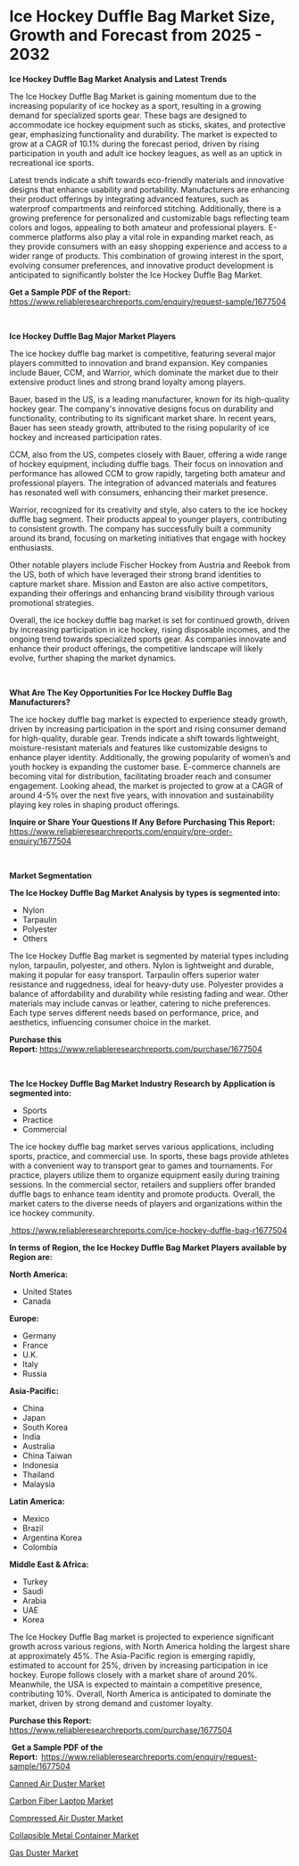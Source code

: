 <p><h1>Ice Hockey Duffle Bag Market Size, Growth and Forecast from 2025 - 2032</h1></p><p><strong>Ice Hockey Duffle Bag Market Analysis and Latest Trends</strong></p>
<p><p>The Ice Hockey Duffle Bag Market is gaining momentum due to the increasing popularity of ice hockey as a sport, resulting in a growing demand for specialized sports gear. These bags are designed to accommodate ice hockey equipment such as sticks, skates, and protective gear, emphasizing functionality and durability. The market is expected to grow at a CAGR of 10.1% during the forecast period, driven by rising participation in youth and adult ice hockey leagues, as well as an uptick in recreational ice sports.</p><p>Latest trends indicate a shift towards eco-friendly materials and innovative designs that enhance usability and portability. Manufacturers are enhancing their product offerings by integrating advanced features, such as waterproof compartments and reinforced stitching. Additionally, there is a growing preference for personalized and customizable bags reflecting team colors and logos, appealing to both amateur and professional players. E-commerce platforms also play a vital role in expanding market reach, as they provide consumers with an easy shopping experience and access to a wider range of products. This combination of growing interest in the sport, evolving consumer preferences, and innovative product development is anticipated to significantly bolster the Ice Hockey Duffle Bag Market.</p></p>
<p><strong>Get a Sample PDF of the Report:&nbsp;</strong> <a href="https://www.reliableresearchreports.com/enquiry/request-sample/1677504?utm_campaign=8&utm_medium=2&utm_source=Github&utm_content=ia&utm_term=04042025&utm_id=ice-hockey-duffle-bag">https://www.reliableresearchreports.com/enquiry/request-sample/1677504</a></p>
<p>&nbsp;</p>
<p><strong>Ice Hockey Duffle Bag Major Market Players</strong></p>
<p><p>The ice hockey duffle bag market is competitive, featuring several major players committed to innovation and brand expansion. Key companies include Bauer, CCM, and Warrior, which dominate the market due to their extensive product lines and strong brand loyalty among players.</p><p>Bauer, based in the US, is a leading manufacturer, known for its high-quality hockey gear. The company's innovative designs focus on durability and functionality, contributing to its significant market share. In recent years, Bauer has seen steady growth, attributed to the rising popularity of ice hockey and increased participation rates.</p><p>CCM, also from the US, competes closely with Bauer, offering a wide range of hockey equipment, including duffle bags. Their focus on innovation and performance has allowed CCM to grow rapidly, targeting both amateur and professional players. The integration of advanced materials and features has resonated well with consumers, enhancing their market presence.</p><p>Warrior, recognized for its creativity and style, also caters to the ice hockey duffle bag segment. Their products appeal to younger players, contributing to consistent growth. The company has successfully built a community around its brand, focusing on marketing initiatives that engage with hockey enthusiasts.</p><p>Other notable players include Fischer Hockey from Austria and Reebok from the US, both of which have leveraged their strong brand identities to capture market share. Mission and Easton are also active competitors, expanding their offerings and enhancing brand visibility through various promotional strategies.</p><p>Overall, the ice hockey duffle bag market is set for continued growth, driven by increasing participation in ice hockey, rising disposable incomes, and the ongoing trend towards specialized sports gear. As companies innovate and enhance their product offerings, the competitive landscape will likely evolve, further shaping the market dynamics.</p></p>
<p>&nbsp;</p>
<p><strong>What Are The Key Opportunities For Ice Hockey Duffle Bag Manufacturers?</strong></p>
<p><p>The ice hockey duffle bag market is expected to experience steady growth, driven by increasing participation in the sport and rising consumer demand for high-quality, durable gear. Trends indicate a shift towards lightweight, moisture-resistant materials and features like customizable designs to enhance player identity. Additionally, the growing popularity of women’s and youth hockey is expanding the customer base. E-commerce channels are becoming vital for distribution, facilitating broader reach and consumer engagement. Looking ahead, the market is projected to grow at a CAGR of around 4-5% over the next five years, with innovation and sustainability playing key roles in shaping product offerings.</p></p>
<p><strong>Inquire or Share Your Questions If Any Before Purchasing This Report:</strong> <a href="https://www.reliableresearchreports.com/enquiry/pre-order-enquiry/1677504?utm_campaign=8&utm_medium=2&utm_source=Github&utm_content=ia&utm_term=04042025&utm_id=ice-hockey-duffle-bag">https://www.reliableresearchreports.com/enquiry/pre-order-enquiry/1677504</a></p>
<p>&nbsp;</p>
<p><strong>Market Segmentation</strong></p>
<p><strong>The Ice Hockey Duffle Bag Market Analysis by types is segmented into:</strong></p>
<p><ul><li>Nylon</li><li>Tarpaulin</li><li>Polyester</li><li>Others</li></ul></p>
<p><p>The Ice Hockey Duffle Bag market is segmented by material types including nylon, tarpaulin, polyester, and others. Nylon is lightweight and durable, making it popular for easy transport. Tarpaulin offers superior water resistance and ruggedness, ideal for heavy-duty use. Polyester provides a balance of affordability and durability while resisting fading and wear. Other materials may include canvas or leather, catering to niche preferences. Each type serves different needs based on performance, price, and aesthetics, influencing consumer choice in the market.</p></p>
<p><strong>Purchase this Report:&nbsp;</strong><a href="https://www.reliableresearchreports.com/purchase/1677504?utm_campaign=8&utm_medium=2&utm_source=Github&utm_content=ia&utm_term=04042025&utm_id=ice-hockey-duffle-bag">https://www.reliableresearchreports.com/purchase/1677504</a></p>
<p>&nbsp;</p>
<p><strong>The Ice Hockey Duffle Bag Market Industry Research by Application is segmented into:</strong></p>
<p><ul><li>Sports</li><li>Practice</li><li>Commercial</li></ul></p>
<p><p>The ice hockey duffle bag market serves various applications, including sports, practice, and commercial use. In sports, these bags provide athletes with a convenient way to transport gear to games and tournaments. For practice, players utilize them to organize equipment easily during training sessions. In the commercial sector, retailers and suppliers offer branded duffle bags to enhance team identity and promote products. Overall, the market caters to the diverse needs of players and organizations within the ice hockey community.</p></p>
<p><a href="https://www.reliableresearchreports.com/ice-hockey-duffle-bag-r1677504?utm_campaign=8&utm_medium=2&utm_source=Github&utm_content=ia&utm_term=04042025&utm_id=ice-hockey-duffle-bag">&nbsp;https://www.reliableresearchreports.com/ice-hockey-duffle-bag-r1677504</a></p>
<p><strong>In terms of Region, the Ice Hockey Duffle Bag Market Players available by Region are:</strong></p>
<p>
    <p> <strong> North America: </strong>
        <ul>
            <li>United States</li>
            <li>Canada</li>
        </ul>
        </p> 
    <p> <strong> Europe: </strong>
        <ul>
            <li>Germany</li>
            <li>France</li>
            <li>U.K.</li>
            <li>Italy</li>
            <li>Russia</li>
        </ul>
        </p> 
    <p> <strong> Asia-Pacific: </strong>
        <ul>
            <li>China</li>
            <li>Japan</li>
            <li>South Korea</li>
            <li>India</li>
            <li>Australia</li>
            <li>China Taiwan</li>
            <li>Indonesia</li>
            <li>Thailand</li>
            <li>Malaysia</li>
        </ul>
        </p> 
    <p> <strong> Latin America: </strong>
        <ul>
            <li>Mexico</li>
            <li>Brazil</li>
            <li>Argentina Korea</li>
            <li>Colombia</li>
        </ul>
        </p> 
    <p> <strong> Middle East & Africa: </strong>
        <ul>
            <li>Turkey</li>
            <li>Saudi</li>
            <li>Arabia</li>
            <li>UAE</li>
            <li>Korea</li>
        </ul>
    </p>
    </p>
<p><p>The Ice Hockey Duffle Bag market is projected to experience significant growth across various regions, with North America holding the largest share at approximately 45%. The Asia-Pacific region is emerging rapidly, estimated to account for 25%, driven by increasing participation in ice hockey. Europe follows closely with a market share of around 20%. Meanwhile, the USA is expected to maintain a competitive presence, contributing 10%. Overall, North America is anticipated to dominate the market, driven by strong demand and customer loyalty.</p></p>
<p><strong>Purchase this Report: </strong><a href="https://www.reliableresearchreports.com/purchase/1677504?utm_campaign=8&utm_medium=2&utm_source=Github&utm_content=ia&utm_term=04042025&utm_id=ice-hockey-duffle-bag">https://www.reliableresearchreports.com/purchase/1677504</a></p>
<p>&nbsp;<strong>Get a Sample PDF of the Report:&nbsp;&nbsp;</strong><a href="https://www.reliableresearchreports.com/enquiry/request-sample/1677504?utm_campaign=8&utm_medium=2&utm_source=Github&utm_content=ia&utm_term=04042025&utm_id=ice-hockey-duffle-bag">https://www.reliableresearchreports.com/enquiry/request-sample/1677504</a></p>
<p><strong></strong></p>
<p><p><a href="https://github.com/shpirttangim48/Market-Research-Report-List-1/blob/main/canned-air-duster-market.md?utm_campaign=8&utm_medium=2&utm_source=Github&utm_content=ia&utm_term=04042025&utm_id=ice-hockey-duffle-bag">Canned Air Duster Market</a></p><p><a href="https://github.com/snelldimkeod/Market-Research-Report-List-1/blob/main/carbon-fiber-laptop-market.md?utm_campaign=8&utm_medium=2&utm_source=Github&utm_content=ia&utm_term=04042025&utm_id=ice-hockey-duffle-bag">Carbon Fiber Laptop Market</a></p><p><a href="https://github.com/gakpasulgun/Market-Research-Report-List-1/blob/main/compressed-air-duster-market.md?utm_campaign=8&utm_medium=2&utm_source=Github&utm_content=ia&utm_term=04042025&utm_id=ice-hockey-duffle-bag">Compressed Air Duster Market</a></p><p><a href="https://github.com/kitkaeberz5z/Market-Research-Report-List-1/blob/main/collapsible-metal-container-market.md?utm_campaign=8&utm_medium=2&utm_source=Github&utm_content=ia&utm_term=04042025&utm_id=ice-hockey-duffle-bag">Collapsible Metal Container Market</a></p><p><a href="https://github.com/lugnabirue/Market-Research-Report-List-1/blob/main/gas-duster-market.md?utm_campaign=8&utm_medium=2&utm_source=Github&utm_content=ia&utm_term=04042025&utm_id=ice-hockey-duffle-bag">Gas Duster Market</a></p></p>